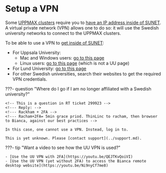 # Setup a VPN

Some [UPPMAX clusters](../cluster_guides/uppmax_cluster.md) require you
to [have an IP address inside of SUNET](get_inside_sunet.md).
A virtual private network (VPN) allows one to do so: it will use the
Swedish university networks to connect to the UPPMAX clusters.

To be able to use a VPN to [get inside of SUNET](get_inside_sunet.md):

- For Uppsala University:
    - Mac and Windows users: [go to this page](https://www.uu.se/en/staff/service-and-tools/tools-and-guides/connect-to-the-network-remotely/connect-using-the-universitys-vpn-service)
    - Linux users: [go to this page](https://its.gmu.edu/knowledge-base/how-to-install-cisco-secure-client-on-linux/) (which is not a UU page)
- For Lund University: [go to this page](https://luservicedesk.service-now.com/support_en?id=kb_article_en&sys_id=a0d9ee21db74605020681ea605961927)
- For other Swedish universities, search their websites to get the required VPN credentials.

???- question "Where do I go if I am no longer affiliated with a Swedish university?"

    <!-- This is a question in RT ticket 299923 -->
    <!--- Reply: -->
    <!--- Rackham + 2FA -->
    <!--- Racham+2FA= 5min grace priod. ThinLinc to racham, then browser to Bianca, against our best practices -->

    In this case, one cannot use a VPN. Instead, log in to.

    This is yet unknown. Please [contact support](../support.md).


???- tip "Want a video to see how the UU VPN is used?"

    - [Use the UU VPN with 2FA](https://youtu.be/QEJTKvQoiVI)
    - [Use the UU VPN (yet without 2FA) to access the Bianca remote desktop website](https://youtu.be/Ni9nyCf7me8)

